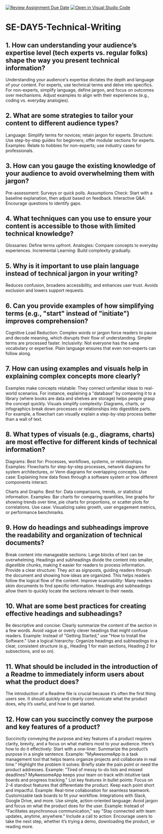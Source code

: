  [![Review Assignment Due Date](https://classroom.github.com/assets/deadline-readme-button-22041afd0340ce965d47ae6ef1cefeee28c7c493a6346c4f15d667ab976d596c.svg)](https://classroom.github.com/a/zsAR-pyY)
[![Open in Visual Studio Code](https://classroom.github.com/assets/open-in-vscode-2e0aaae1b6195c2367325f4f02e2d04e9abb55f0b24a779b69b11b9e10269abc.svg)](https://classroom.github.com/online_ide?assignment_repo_id=18439823&assignment_repo_type=AssignmentRepo)
# SE-DAY5-Technical-Writing
## 1. How can understanding your audience’s expertise level (tech experts vs. regular folks) shape the way you present technical information?
Understanding your audience's expertise dictates the depth and language of your content. For experts, use technical terms and delve into specifics. For non-experts, simplify language, define jargon, and focus on outcomes over mechanisms. Adjust examples to align with their experiences (e.g., coding vs. everyday analogies).
## 2. What are some strategies to tailor your content to different audience types?
Language: Simplify terms for novices; retain jargon for experts.
Structure: Use step-by-step guides for beginners; offer modular sections for experts.
Examples: Relate to hobbies for non-experts; use industry cases for professionals.
## 3. How can you gauge the existing knowledge of your audience to avoid overwhelming them with jargon?
Pre-assessment: Surveys or quick polls.
Assumptions Check: Start with a baseline explanation, then adjust based on feedback.
Interactive Q&A: Encourage questions to identify gaps.
## 4. What techniques can you use to ensure your content is accessible to those with limited technical knowledge?
Glossaries: Define terms upfront.
Analogies: Compare concepts to everyday experiences.
Incremental Learning: Build complexity gradually.
## 5. Why is it important to use plain language instead of technical jargon in your writing?
Reduces confusion, broadens accessibility, and enhances user trust. Avoids exclusion and lowers support requests.
## 6. Can you provide examples of how simplifying terms (e.g., "start" instead of "initiate") improves comprehension?
Cognitive Load Reduction: Complex words or jargon force readers to pause and decode meaning, which disrupts their flow of understanding. 
Simpler terms are processed faster.
Inclusivity: Not everyone has the same vocabulary or expertise. Plain language ensures that even non-experts can follow along.
## 7. How can using examples and visuals help in explaining complex concepts more clearly?
Examples make concepts relatable:
They connect unfamiliar ideas to real-world scenarios. For instance, explaining a "database" by comparing it to a library (where books are data and shelves are storage) helps people grasp the concept quickly.
Visuals simplify complexity:
Diagrams, charts, or infographics break down processes or relationships into digestible parts. For example, a flowchart can visually explain a step-by-step process better than a wall of text.
## 8. What types of visuals (e.g., diagrams, charts) are most effective for different kinds of technical information?
Diagrams:
Best for: Processes, workflows, systems, or relationships.
Examples: Flowcharts for step-by-step processes, network diagrams for system architectures, or Venn diagrams for overlapping concepts.
Use case: Explaining how data flows through a software system or how different components interact.

Charts and Graphs:
Best for: Data comparisons, trends, or statistical information.
Examples: Bar charts for comparing quantities, line graphs for showing trends over time, pie charts for proportions, or scatter plots for correlations.
Use case: Visualizing sales growth, user engagement metrics, or performance benchmarks.
## 9. How do headings and subheadings improve the readability and organization of technical documents?
Break content into manageable sections:
Large blocks of text can be overwhelming. Headings and subheadings divide the content into smaller, digestible chunks, making it easier for readers to process information.
Provide a clear structure:
They act as signposts, guiding readers through the document and showing how ideas are organized. This helps readers follow the logical flow of the content.
Improve scannability:
Many readers skim documents to find specific information. Headings and subheadings allow them to quickly locate the sections relevant to their needs.
## 10. What are some best practices for creating effective headings and subheadings?
Be descriptive and concise:
Clearly summarize the content of the section in a few words. Avoid vague or overly clever headings that might confuse readers.
Example: Instead of "Getting Started," use "How to Install the Software."
Use a logical hierarchy:
Organize headings and subheadings in a clear, consistent structure (e.g., Heading 1 for main sections, Heading 2 for subsections, and so on).
## 11. What should be included in the introduction of a Readme to immediately inform users about what the product does?
The introduction of a Readme file is crucial because it’s often the first thing users see. It should quickly and clearly communicate what the product does, why it’s useful, and how to get started. 
## 12. How can you succinctly convey the purpose and key features of a product?
Succinctly conveying the purpose and key features of a product requires clarity, brevity, and a focus on what matters most to your audience. Here’s how to do it effectively:
Start with a one-liner:
Summarize the product’s purpose in a single sentence.
Example: "MyAwesomeApp is a task management tool that helps teams organize projects and collaborate in real time."
Highlight the problem it solves:
Briefly state the pain point or need the product addresses.
Example: "Tired of messy to-do lists and missed deadlines? MyAwesomeApp keeps your team on track with intuitive task boards and progress tracking."
List key features in bullet points:
Focus on 2-4 standout features that differentiate the product. Keep each point short and impactful.
Example:
Real-time collaboration for seamless teamwork.
Customizable task boards to fit your workflow.
Integrations with Slack, Google Drive, and more.
Use simple, action-oriented language:
Avoid jargon and focus on what the product does for the user.
Example: Instead of "Facilitates asynchronous communication," say "Stay connected with team updates, anytime, anywhere."
Include a call to action:
Encourage users to take the next step, whether it’s trying a demo, downloading the product, or reading more.

